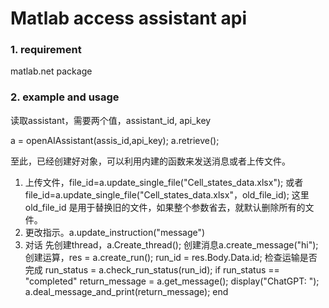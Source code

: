 # Matlab access assistant api 

### 1. requirement

matlab.net package

### 2. example and usage

读取assistant，需要两个值，assistant_id, api_key

a = openAIAssistant(assis_id,api_key);
a.retrieve();

至此，已经创建好对象，可以利用内建的函数来发送消息或者上传文件。

1. 上传文件，file_id=a.update_single_file("Cell_states_data.xlsx");
    或者 file_id=a.update_single_file("Cell_states_data.xlsx"，old_file_id);    这里old_file_id 是用于替换旧的文件，如果整个参数省去，就默认删除所有的文件。
2. 更改指示。a.update_instruction("message")
3. 对话 
   先创建thread，a.Create_thread();
   创建消息a.create_message("hi"); 
   创建运算，res = a.create_run();
   run_id = res.Body.Data.id;
   检查运输是否完成
    run_status = a.check_run_status(run_id);
    if run_status == "completed"
        return_message = a.get_message();
        display("ChatGPT: ");
        a.deal_message_and_print(return_message);
    end